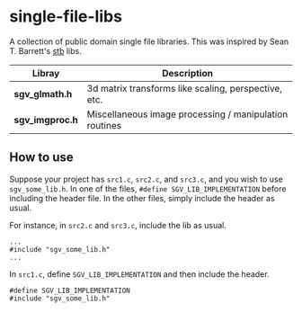 single-file-libs
================

A collection of public domain single file libraries. This was inspired by Sean T. Barrett's
[stb](https://github.com/nothings/stb) libs.

| Libray               | Description                                            |
| -------------------- | ------------------------------------------------------ |
| **sgv_glmath.h**     | 3d matrix transforms like scaling, perspective, etc.   |
| **sgv_imgproc.h**    | Miscellaneous image processing / manipulation routines |

How to use
----------

Suppose your project has `src1.c`, `src2.c`, and `src3.c`, and you wish to use
`sgv_some_lib.h`. In one of the files, `#define SGV_LIB_IMPLEMENTATION` before
including the header file. In the other files, simply include the header as usual.

For instance, in `src2.c` and `src3.c`, include the lib as usual.

```
...
#include "sgv_some_lib.h"
...
```

In `src1.c`, define `SGV_LIB_IMPLEMENTATION` and then include the header.

```
#define SGV_LIB_IMPLEMENTATION
#include "sgv_some_lib.h"
```
